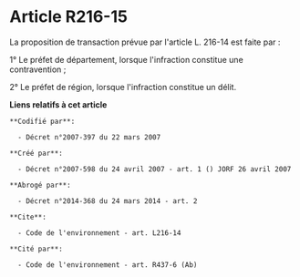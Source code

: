 # Article R216-15

La proposition de transaction prévue par l'article L. 216-14 est faite par : 

1° Le préfet de département, lorsque l'infraction constitue une contravention ; 

2° Le préfet de région, lorsque l'infraction constitue un délit.

**Liens relatifs à cet article**

	**Codifié par**:

	  - Décret n°2007-397 du 22 mars 2007

	**Créé par**:

	  - Décret n°2007-598 du 24 avril 2007 - art. 1 () JORF 26 avril 2007

	**Abrogé par**:

	  - Décret n°2014-368 du 24 mars 2014 - art. 2

	**Cite**:

	  - Code de l'environnement - art. L216-14

	**Cité par**:

	  - Code de l'environnement - art. R437-6 (Ab)
